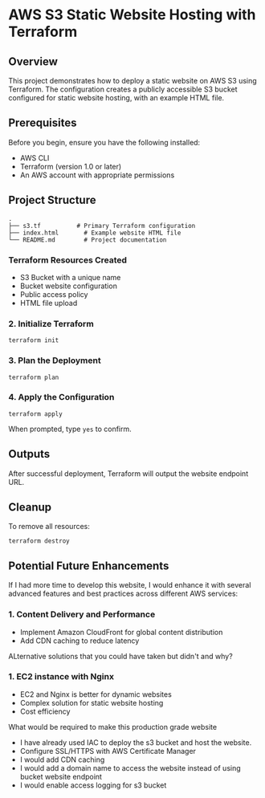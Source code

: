 # AWS S3 Static Website Hosting with Terraform

## Overview

This project demonstrates how to deploy a static website on AWS S3 using Terraform. The configuration creates a publicly accessible S3 bucket configured for static website hosting, with an example HTML file.

## Prerequisites

Before you begin, ensure you have the following installed:

- AWS CLI
- Terraform (version 1.0 or later)
- An AWS account with appropriate permissions

## Project Structure

```
.
├── s3.tf          # Primary Terraform configuration
├── index.html       # Example website HTML file
└── README.md        # Project documentation
```

### Terraform Resources Created

- S3 Bucket with a unique name
- Bucket website configuration
- Public access policy
- HTML file upload


### 2. Initialize Terraform

```
terraform init
```

### 3. Plan the Deployment

```
terraform plan
```

### 4. Apply the Configuration

```
terraform apply
```

When prompted, type `yes` to confirm.

## Outputs

After successful deployment, Terraform will output the website endpoint URL.

## Cleanup

To remove all resources:

```
terraform destroy
```


## Potential Future Enhancements

If I had more time to develop this website, I would enhance it with several advanced features and best practices across different AWS services:

### 1. Content Delivery and Performance
- Implement Amazon CloudFront for global content distribution
- Add CDN caching to reduce latency

ALternative solutions that you could have taken but didn't and why?
### 1. EC2 instance with Nginx
- EC2 and Nginx is better for dynamic websites
- Complex solution for static website hosting
- Cost efficiency


What would be required to make this production grade website
- I have already used IAC to deploy the s3 bucket and host the website.
- Configure SSL/HTTPS with AWS Certificate Manager
- I would add CDN caching
- I would add a domain name to access the website instead of using bucket website endpoint
- I would enable access logging for s3 bucket
